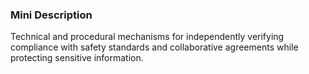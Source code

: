 ### Mini Description

Technical and procedural mechanisms for independently verifying compliance with safety standards and collaborative agreements while protecting sensitive information.
